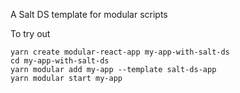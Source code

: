 A Salt DS template for modular scripts

To try out

```
yarn create modular-react-app my-app-with-salt-ds
cd my-app-with-salt-ds
yarn modular add my-app --template salt-ds-app
yarn modular start my-app
```
